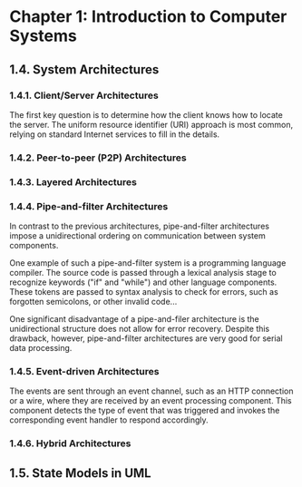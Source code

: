 # Chapter 1: Introduction to Computer Systems

## 1.4. System Architectures

### 1.4.1. Client/Server Architectures

The first key question is to determine how the client knows how to locate the server. The uniform resource identifier (URI) approach is most common, relying on standard Internet services to fill in the details.

### 1.4.2. Peer-to-peer (P2P) Architectures

### 1.4.3. Layered Architectures

### 1.4.4. Pipe-and-filter Architectures

In contrast to the previous architectures, pipe-and-filter architectures impose a unidirectional ordering on communication between system components. 

One example of such a pipe-and-filter system is a programming language compiler. The source code is passed through a lexical analysis stage to recognize keywords ("if" and "while") and other language components. These tokens are passed to syntax analysis to check for errors, such as forgotten semicolons, or other invalid code...

One significant disadvantage of a pipe-and-filer architecture is the unidirectional structure does not allow for error recovery. Despite this drawback, however, pipe-and-filter architectures are very good for serial data processing.

### 1.4.5. Event-driven Architectures

The events are sent through an event channel, such as an HTTP connection or a wire, where they are received by an event processing component. This component detects the type of event that was triggered and invokes the corresponding event handler to respond accordingly.

### 1.4.6. Hybrid Architectures

## 1.5. State Models in UML

